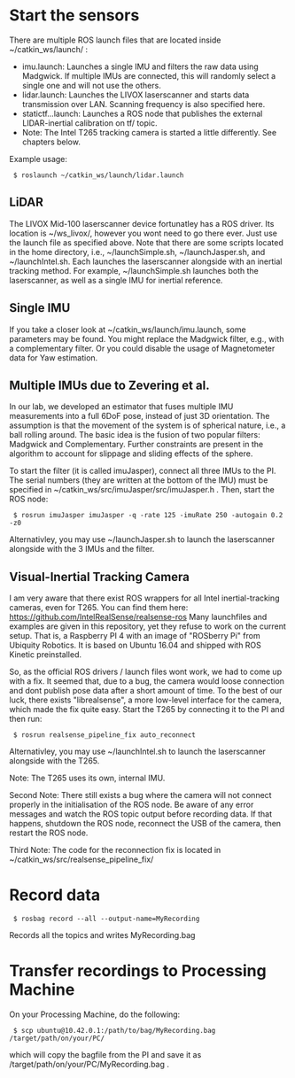 # Start the sensors

There are multiple ROS launch files that are located inside ~/catkin_ws/launch/ : 
 - imu.launch: Launches a single IMU and filters the raw data using Madgwick. If multiple IMUs are connected, this will randomly select a single one and will not use the others.
 - lidar.launch: Launches the LIVOX laserscanner and starts data transmission over LAN. Scanning frequency is also specified here. 
 - statictf...launch: Launches a ROS node that publishes the external LIDAR-inertial calibration on tf/ topic. 
 - Note: The Intel T265 tracking camera is started a little differently. See chapters below. 

Example usage:
```
 $ roslaunch ~/catkin_ws/launch/lidar.launch
```

## LiDAR

The LIVOX Mid-100 laserscanner device fortunatley has a ROS driver.
Its location is ~/ws_livox/, however you wont need to go there ever.
Just use the launch file as specified above.
Note that there are some scripts located in the home directory, i.e., ~/launchSimple.sh, ~/launchJasper.sh, and ~/launchIntel.sh. 
Each launches the laserscanner alongside with an inertial tracking method.
For example, ~/launchSimple.sh launches both the laserscanner, as well as a single IMU for inertial reference.

## Single IMU

If you take a closer look at ~/catkin_ws/launch/imu.launch, some parameters may be found.
You might replace the Madgwick filter, e.g., with a complementary filter. 
Or you could disable the usage of Magnetometer data for Yaw estimation.
 
## Multiple IMUs due to Zevering et al. 

In our lab, we developed an estimator that fuses multiple IMU measurements into a full 6DoF pose, instead of just 3D orientation.
The assumption is that the movement of the system is of spherical nature, i.e., a ball rolling around.
The basic idea is the fusion of two popular filters: Madgwick and Complementary. 
Further constraints are present in the algorithm to account for slippage and sliding effects of the sphere. 

To start the filter (it is called imuJasper), connect all three IMUs to the PI.
The serial numbers (they are written at the bottom of the IMU) must be specified in ~/catkin_ws/src/imuJasper/src/imuJasper.h .
Then, start the ROS node:

```
 $ rosrun imuJasper imuJasper -q -rate 125 -imuRate 250 -autogain 0.2 -z0
```

Alternativley, you may use ~/launchJasper.sh to launch the laserscanner alongside with the 3 IMUs and the filter.

## Visual-Inertial Tracking Camera 

I am very aware that there exist ROS wrappers for all Intel inertial-tracking cameras, even for T265.
You can find them here: https://github.com/IntelRealSense/realsense-ros
Many launchfiles and examples are given in this repository, yet they refuse to work on the current setup.
That is, a Raspberry PI 4 with an image of "ROSberry Pi" from Ubiquity Robotics. 
It is based on Ubuntu 16.04 and shipped with ROS Kinetic preinstalled.

So, as the official ROS drivers / launch files wont work, we had to come up with a fix.
It seemed that, due to a bug, the camera would loose connection and dont publish pose data after a short amount of time.
To the best of our luck, there exists "librealsense", a more low-level interface for the camera, which made the fix quite easy.
Start the T265 by connecting it to the PI and then run: 

```
 $ rosrun realsense_pipeline_fix auto_reconnect
```

Alternativley, you may use ~/launchIntel.sh to launch the laserscanner alongside with the T265.

Note: The T265 uses its own, internal IMU. 

Second Note: There still exists a bug where the camera will not connect properly in the initialisation of the ROS node. 
Be aware of any error messages and watch the ROS topic output before recording data.
If that happens, shutdown the ROS node, reconnect the USB of the camera, then restart the ROS node.

Third Note: The code for the reconnection fix is located in ~/catkin_ws/src/realsense_pipeline_fix/

# Record data

```
 $ rosbag record --all --output-name=MyRecording 
```

Records all the topics and writes MyRecording.bag

# Transfer recordings to Processing Machine

On your Processing Machine, do the following:

```
 $ scp ubuntu@10.42.0.1:/path/to/bag/MyRecording.bag /target/path/on/your/PC/ 
```

which will copy the bagfile from the PI and save it as /target/path/on/your/PC/MyRecording.bag .

